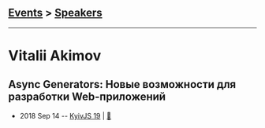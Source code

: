 ## [Events](../README.md) > [Speakers](../speakers.md)
---

# Vitalii Akimov

## Async Generators: Новые возможности для разработки Web-приложений
- 2018 Sep 14 -- [KyivJS 19](https://www.youtube.com/watch?v=nqmEfPQoG8w)  | [:notebook:](https://effectful.js.org/slides/async-gens-opportunities-kyiv/#/)  

